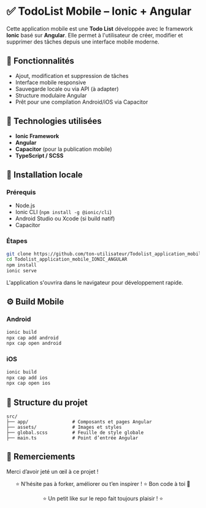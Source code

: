 # ✅ TodoList Mobile – Ionic + Angular

Cette application mobile est une **Todo List** développée avec le framework **Ionic** basé sur **Angular**. Elle permet à l'utilisateur de créer, modifier et supprimer des tâches depuis une interface mobile moderne.

## 📱 Fonctionnalités

- Ajout, modification et suppression de tâches
- Interface mobile responsive
- Sauvegarde locale ou via API (à adapter)
- Structure modulaire Angular
- Prêt pour une compilation Android/iOS via Capacitor

## 🧰 Technologies utilisées

- **Ionic Framework**
- **Angular**
- **Capacitor** (pour la publication mobile)
- **TypeScript / SCSS**

## 🚀 Installation locale

### Prérequis

- Node.js
- Ionic CLI (`npm install -g @ionic/cli`)
- Android Studio ou Xcode (si build natif)
- Capacitor

### Étapes

```bash
git clone https://github.com/ton-utilisateur/Todolist_application_mobile_IONIC_ANGULAR.git
cd Todolist_application_mobile_IONIC_ANGULAR
npm install
ionic serve
```

L'application s'ouvrira dans le navigateur pour développement rapide.

## ⚙️ Build Mobile

### Android

```bash
ionic build
npx cap add android
npx cap open android
```

### iOS

```bash
ionic build
npx cap add ios
npx cap open ios
```

## 📁 Structure du projet

```
src/
├── app/                # Composants et pages Angular
├── assets/             # Images et styles
├── global.scss         # Feuille de style globale
├── main.ts             # Point d’entrée Angular
```

## 🙌 Remerciements

Merci d’avoir jeté un œil à ce projet !  

<div align="center">
⭐ N’hésite pas à forker, améliorer ou t’en inspirer ! ⭐  
Bon code à toi 🚀

⭐ Un petit like sur le repo fait toujours plaisir ! ⭐  
</div>
